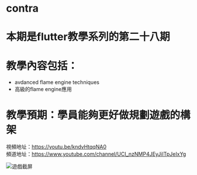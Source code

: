 # contra

# 本期是flutter教學系列的第二十八期

# 教學內容包括：
- avdanced flame engine techniques
- 高級的flame engine應用
# 教學預期：學員能夠更好做規劃遊戲的構架
視頻地址：https://youtu.be/kndvHtqqNA0 <br>
頻道地址：https://www.youtube.com/channel/UCI_nzNMP4JEyJiITpJeIxYg

![遊戲截屏](https://github.com/imperativelyfunctional/contra/blob/main/demo.gif)

